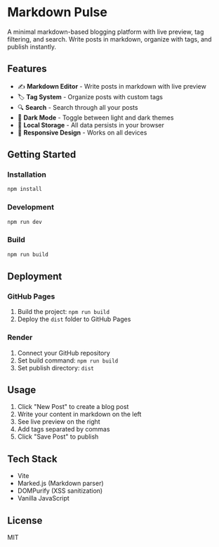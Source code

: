 # Markdown Pulse

A minimal markdown-based blogging platform with live preview, tag filtering, and search. Write posts in markdown, organize with tags, and publish instantly.

## Features

- ✍️ **Markdown Editor** - Write posts in markdown with live preview
- 🏷️ **Tag System** - Organize posts with custom tags
- 🔍 **Search** - Search through all your posts
- 🌙 **Dark Mode** - Toggle between light and dark themes
- 💾 **Local Storage** - All data persists in your browser
- 📱 **Responsive Design** - Works on all devices

## Getting Started

### Installation

```bash
npm install
```

### Development

```bash
npm run dev
```

### Build

```bash
npm run build
```

## Deployment

### GitHub Pages

1. Build the project: `npm run build`
2. Deploy the `dist` folder to GitHub Pages

### Render

1. Connect your GitHub repository
2. Set build command: `npm run build`
3. Set publish directory: `dist`

## Usage

1. Click "New Post" to create a blog post
2. Write your content in markdown on the left
3. See live preview on the right
4. Add tags separated by commas
5. Click "Save Post" to publish

## Tech Stack

- Vite
- Marked.js (Markdown parser)
- DOMPurify (XSS sanitization)
- Vanilla JavaScript

## License

MIT
